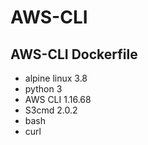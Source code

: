 # AWS-CLI

## AWS-CLI Dockerfile

* alpine linux 3.8
* python 3
* AWS CLI 1.16.68
* S3cmd 2.0.2
* bash
* curl